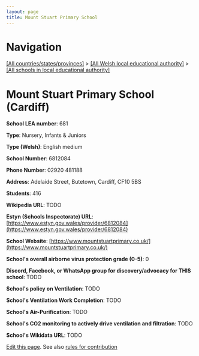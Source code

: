 ```yaml
---
layout: page
title: Mount Stuart Primary School
---
```

# Navigation

[[All countries/states/provinces]](../../..) > [[All Welsh local educational authority]](../..) > [[All schools in local educational authority]](..)

# Mount Stuart Primary School (Cardiff)

**School LEA number**: 681

**Type**: Nursery, Infants & Juniors

**Type (Welsh)**: English medium

**School Number**: 6812084

**Phone Number**: 02920 481188

**Address**: Adelaide Street, Butetown, Cardiff, CF10 5BS

**Students**: 416

**Wikipedia URL**: TODO

**Estyn (Schools Inspectorate) URL**: [https://www.estyn.gov.wales/provider/6812084](https://www.estyn.gov.wales/provider/6812084)

**School Website**: [https://www.mountstuartprimary.co.uk/](https://www.mountstuartprimary.co.uk/)

**School's overall airborne virus protection grade (0-5)**: 0

**Discord, Facebook, or WhatsApp group for discovery/advocacy for THIS school**: TODO

**School's policy on Ventilation**: TODO

**School's Ventilation Work Completion**: TODO

**School's Air-Purification**: TODO

**School's CO2 monitoring to actively drive ventilation and filtration**: TODO

**School's Wikidata URL**: TODO




[Edit this page](https://github.com/ventilate-schools/Wales/edit/prif/./Cardiff/Mount_Stuart_Primary_School.md). See also [rules for contribution](../../../contribution-rules/)
